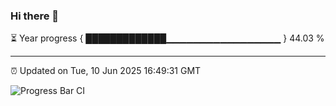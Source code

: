 ### Hi there 👋

⏳ Year progress { █████████████▁▁▁▁▁▁▁▁▁▁▁▁▁▁▁▁▁ } 44.03 %

---

⏰ Updated on Tue, 10 Jun 2025 16:49:31 GMT

![Progress Bar CI](https://github.com/IshwaranRudhara/GIT-ACTION/workflows/Progress%20Bar%20CI/badge.svg)
